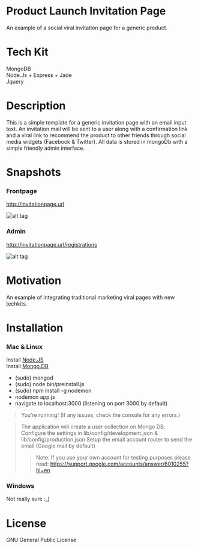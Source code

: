 # Product Launch Invitation Page
An example of a social viral invitation page for a generic product.

# Tech Kit
MongoDB <br />
Node.Js + Express + Jade <br />
Jquery <br />

# Description
This is a simple template for a generic invitation page with an email input text. 
An invitation mail will be sent to a user along with a confirmation link and a viral link to recommend the
product to other friends through social media widgets (Facebook & Twitter).
All data is stored in mongoDb with a simple friendly admin interface.


# Snapshots

### Frontpage

http://invitationpage.url

![alt tag](https://raw.github.com/daniel-costa-hk/invitationpage/master/public/images/snapshots/invitepage_frontpage.png)


### Admin

http://invitationpage.url/registrations

![alt tag](https://raw.github.com/daniel-costa-hk/invitationpage/master/public/images/snapshots/invitepage_admin.png)


# Motivation
An example of integrating traditional marketing viral pages with new techkits.

# Installation

### Mac & Linux

Install [Node.JS](https://nodejs.org/) <br />
Install [Mongo.DB](https://www.mongodb.org/)
* (sudo) mongod 
* (sudo) node bin/preinstall.js
* (sudo) npm install -g nodemon
* nodemon app.js
* navigate to localhost:3000  (listening on port 3000 by default)

> You’re running! (If any issues, check the console for any errors.)

> The application will create a user collection on Mongo DB. <br />
> Configure the settings in lib/config/development.json & lib/config/production.json
> Setup the email account router to send the email (Google mail by default)
>> Note: If you use your own account for testing purposes please read:
>> https://support.google.com/accounts/answer/6010255?hl=en

### Windows
Not really sure :_)

# License

GNU General Public License


